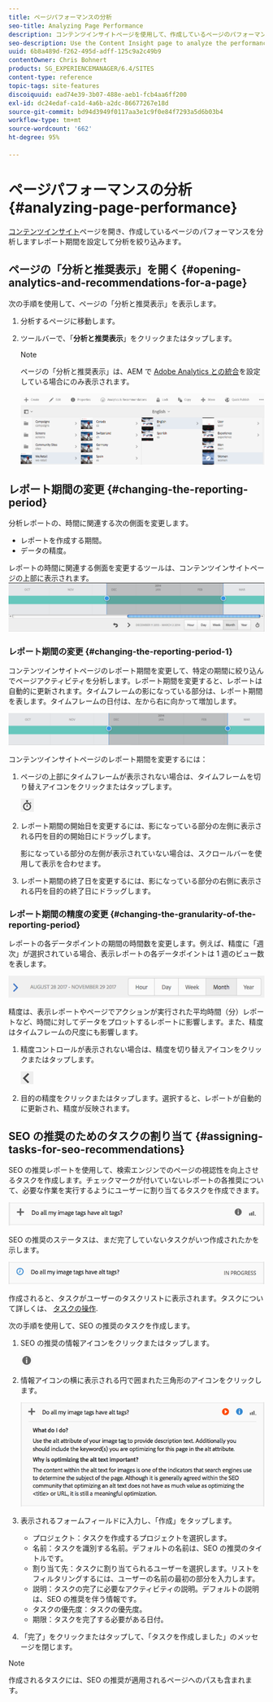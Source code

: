 ```yaml
---
title: ページパフォーマンスの分析
seo-title: Analyzing Page Performance
description: コンテンツインサイトページを使用して、作成しているページのパフォーマンスを分析します。
seo-description: Use the Content Insight page to analyze the performance of the page that you are authoring
uuid: 6b8a489d-f262-495d-adff-125c9a2c49b9
contentOwner: Chris Bohnert
products: SG_EXPERIENCEMANAGER/6.4/SITES
content-type: reference
topic-tags: site-features
discoiquuid: ead74e39-3b07-488e-aeb1-fcb4aa6ff200
exl-id: dc24edaf-ca1d-4a6b-a2dc-86677267e18d
source-git-commit: bd94d3949f0117aa3e1c9f0e84f7293a5d6b03b4
workflow-type: tm+mt
source-wordcount: '662'
ht-degree: 95%

---
```


# ページパフォーマンスの分析{#analyzing-page-performance}

[コンテンツインサイト](/help/sites-authoring/content-insights.md)ページを開き、作成しているページのパフォーマンスを分析しますレポート期間を設定して分析を絞り込みます。

## ページの「分析と推奨表示」を開く {#opening-analytics-and-recommendations-for-a-page}

次の手順を使用して、ページの「分析と推奨表示」を表示します。

1. 分析するページに移動します。
1. ツールバーで、「**分析と推奨表示**」をクリックまたはタップします。

   >[!NOTE]
   >
   >ページの「分析と推奨表示」は、AEM で [Adobe Analytics との統合](/help/sites-administering/adobeanalytics-connect.md)を設定している場合にのみ表示されます。

   ![screen_shot_2017-11-29at135651](assets/screen_shot_2017-11-29at135651.png)

## レポート期間の変更 {#changing-the-reporting-period}

分析レポートの、時間に関連する次の側面を変更します。

* レポートを作成する期間。
* データの精度。

レポートの時間に関連する側面を変更するツールは、コンテンツインサイトページの上部に表示されます。![chlimage_1-249](assets/chlimage_1-249.png)

### レポート期間の変更 {#changing-the-reporting-period-1}

コンテンツインサイトページのレポート期間を変更して、特定の期間に絞り込んでページアクティビティを分析します。レポート期間を変更すると、レポートは自動的に更新されます。タイムフレームの影になっている部分は、レポート期間を表します。タイムフレームの日付は、左から右に向かって増加します。

![chlimage_1-250](assets/chlimage_1-250.png)

コンテンツインサイトページのレポート期間を変更するには：

1. ページの上部にタイムフレームが表示されない場合は、タイムフレームを切り替えアイコンをクリックまたはタップします。

   ![](do-not-localize/chlimage_1-22.png)

1. レポート期間の開始日を変更するには、影になっている部分の左側に表示される円を目的の開始日にドラッグします。

   影になっている部分の左側が表示されていない場合は、スクロールバーを使用して表示を合わせます。

1. レポート期間の終了日を変更するには、影になっている部分の右側に表示される円を目的の終了日にドラッグします。

### レポート期間の精度の変更 {#changing-the-granularity-of-the-reporting-period}

レポートの各データポイントの期間の時間数を変更します。例えば、精度に「週次」が選択されている場合、表示レポートの各データポイントは 1 週のビュー数を表します。

![screen_shot_2017-11-29at141001](assets/screen_shot_2017-11-29at141001.png)

精度は、表示レポートやページでアクションが実行された平均時間（分）レポートなど、時間に対してデータをプロットするレポートに影響します。また、精度はタイムフレームの尺度にも影響します。

1. 精度コントロールが表示されない場合は、精度を切り替えアイコンをクリックまたはタップします。

   ![chlimage_1-251](assets/chlimage_1-251.png)

1. 目的の精度をクリックまたはタップします。選択すると、レポートが自動的に更新され、精度が反映されます。

## SEO の推奨のためのタスクの割り当て {#assigning-tasks-for-seo-recommendations}

SEO の推奨レポートを使用して、検索エンジンでのページの視認性を向上させるタスクを作成します。チェックマークが付いていないレポートの各推奨について、必要な作業を実行するようにユーザーに割り当てるタスクを作成できます。

![chlimage_1-252](assets/chlimage_1-252.png)

SEO の推奨のステータスは、まだ完了していないタスクがいつ作成されたかを示します。

![chlimage_1-253](assets/chlimage_1-253.png)

作成されると、タスクがユーザーのタスクリストに表示されます。タスクについて詳しくは、 [タスクの操作](/help/sites-authoring/task-content.md).

次の手順を使用して、SEO の推奨のタスクを作成します。

1. SEO の推奨の情報アイコンをクリックまたはタップします。

   ![](do-not-localize/chlimage_1-23.png)

1. 情報アイコンの横に表示される円で囲まれた三角形のアイコンをクリックします。

   ![chlimage_1-254](assets/chlimage_1-254.png)

1. 表示されるフォームフィールドに入力し、「作成」をタップします。

   * プロジェクト：タスクを作成するプロジェクトを選択します。
   * 名前：タスクを識別する名前。デフォルトの名前は、SEO の推奨のタイトルです。
   * 割り当て先：タスクに割り当てられるユーザーを選択します。リストをフィルタリングするには、ユーザーの名前の最初の部分を入力します。
   * 説明：タスクの完了に必要なアクティビティの説明。デフォルトの説明は、SEO の推奨を伴う情報です。
   * タスクの優先度：タスクの優先度。
   * 期限：タスクを完了する必要がある日付。

1. 「完了」をクリックまたはタップして、「タスクを作成しました」のメッセージを閉じます。

>[!NOTE]
>
>作成されるタスクには、SEO の推奨が適用されるページへのパスも含まれます。
